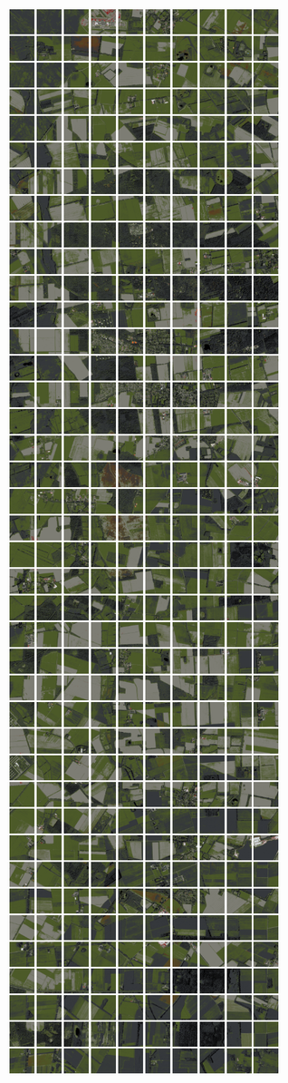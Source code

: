 <html>
<div>
<img src="https://github.com/HakkaTjakka/NL_TILE_MAP/blob/main/18/645/-1063/r.6450.-10630.png" height="44" width="44">
<img src="https://github.com/HakkaTjakka/NL_TILE_MAP/blob/main/18/645/-1063/r.6451.-10630.png" height="44" width="44">
<img src="https://github.com/HakkaTjakka/NL_TILE_MAP/blob/main/18/645/-1063/r.6452.-10630.png" height="44" width="44">
<img src="https://github.com/HakkaTjakka/NL_TILE_MAP/blob/main/18/645/-1063/r.6453.-10630.png" height="44" width="44">
<img src="https://github.com/HakkaTjakka/NL_TILE_MAP/blob/main/18/645/-1063/r.6454.-10630.png" height="44" width="44">
<img src="https://github.com/HakkaTjakka/NL_TILE_MAP/blob/main/18/645/-1063/r.6455.-10630.png" height="44" width="44">
<img src="https://github.com/HakkaTjakka/NL_TILE_MAP/blob/main/18/645/-1063/r.6456.-10630.png" height="44" width="44">
<img src="https://github.com/HakkaTjakka/NL_TILE_MAP/blob/main/18/645/-1063/r.6457.-10630.png" height="44" width="44">
<img src="https://github.com/HakkaTjakka/NL_TILE_MAP/blob/main/18/645/-1063/r.6458.-10630.png" height="44" width="44">
<img src="https://github.com/HakkaTjakka/NL_TILE_MAP/blob/main/18/645/-1063/r.6459.-10630.png" height="44" width="44">
<img src="https://github.com/HakkaTjakka/NL_TILE_MAP/blob/main/18/646/-1063/r.6460.-10630.png" height="44" width="44">
<img src="https://github.com/HakkaTjakka/NL_TILE_MAP/blob/main/18/646/-1063/r.6461.-10630.png" height="44" width="44">
<img src="https://github.com/HakkaTjakka/NL_TILE_MAP/blob/main/18/646/-1063/r.6462.-10630.png" height="44" width="44">
<img src="https://github.com/HakkaTjakka/NL_TILE_MAP/blob/main/18/646/-1063/r.6463.-10630.png" height="44" width="44">
<img src="https://github.com/HakkaTjakka/NL_TILE_MAP/blob/main/18/646/-1063/r.6464.-10630.png" height="44" width="44">
<img src="https://github.com/HakkaTjakka/NL_TILE_MAP/blob/main/18/646/-1063/r.6465.-10630.png" height="44" width="44">
<img src="https://github.com/HakkaTjakka/NL_TILE_MAP/blob/main/18/646/-1063/r.6466.-10630.png" height="44" width="44">
<img src="https://github.com/HakkaTjakka/NL_TILE_MAP/blob/main/18/646/-1063/r.6467.-10630.png" height="44" width="44">
<img src="https://github.com/HakkaTjakka/NL_TILE_MAP/blob/main/18/646/-1063/r.6468.-10630.png" height="44" width="44">
<img src="https://github.com/HakkaTjakka/NL_TILE_MAP/blob/main/18/646/-1063/r.6469.-10630.png" height="44" width="44">
<br>
<img src="https://github.com/HakkaTjakka/NL_TILE_MAP/blob/main/18/645/-1063/r.6450.-10629.png" height="44" width="44">
<img src="https://github.com/HakkaTjakka/NL_TILE_MAP/blob/main/18/645/-1063/r.6451.-10629.png" height="44" width="44">
<img src="https://github.com/HakkaTjakka/NL_TILE_MAP/blob/main/18/645/-1063/r.6452.-10629.png" height="44" width="44">
<img src="https://github.com/HakkaTjakka/NL_TILE_MAP/blob/main/18/645/-1063/r.6453.-10629.png" height="44" width="44">
<img src="https://github.com/HakkaTjakka/NL_TILE_MAP/blob/main/18/645/-1063/r.6454.-10629.png" height="44" width="44">
<img src="https://github.com/HakkaTjakka/NL_TILE_MAP/blob/main/18/645/-1063/r.6455.-10629.png" height="44" width="44">
<img src="https://github.com/HakkaTjakka/NL_TILE_MAP/blob/main/18/645/-1063/r.6456.-10629.png" height="44" width="44">
<img src="https://github.com/HakkaTjakka/NL_TILE_MAP/blob/main/18/645/-1063/r.6457.-10629.png" height="44" width="44">
<img src="https://github.com/HakkaTjakka/NL_TILE_MAP/blob/main/18/645/-1063/r.6458.-10629.png" height="44" width="44">
<img src="https://github.com/HakkaTjakka/NL_TILE_MAP/blob/main/18/645/-1063/r.6459.-10629.png" height="44" width="44">
<img src="https://github.com/HakkaTjakka/NL_TILE_MAP/blob/main/18/646/-1063/r.6460.-10629.png" height="44" width="44">
<img src="https://github.com/HakkaTjakka/NL_TILE_MAP/blob/main/18/646/-1063/r.6461.-10629.png" height="44" width="44">
<img src="https://github.com/HakkaTjakka/NL_TILE_MAP/blob/main/18/646/-1063/r.6462.-10629.png" height="44" width="44">
<img src="https://github.com/HakkaTjakka/NL_TILE_MAP/blob/main/18/646/-1063/r.6463.-10629.png" height="44" width="44">
<img src="https://github.com/HakkaTjakka/NL_TILE_MAP/blob/main/18/646/-1063/r.6464.-10629.png" height="44" width="44">
<img src="https://github.com/HakkaTjakka/NL_TILE_MAP/blob/main/18/646/-1063/r.6465.-10629.png" height="44" width="44">
<img src="https://github.com/HakkaTjakka/NL_TILE_MAP/blob/main/18/646/-1063/r.6466.-10629.png" height="44" width="44">
<img src="https://github.com/HakkaTjakka/NL_TILE_MAP/blob/main/18/646/-1063/r.6467.-10629.png" height="44" width="44">
<img src="https://github.com/HakkaTjakka/NL_TILE_MAP/blob/main/18/646/-1063/r.6468.-10629.png" height="44" width="44">
<img src="https://github.com/HakkaTjakka/NL_TILE_MAP/blob/main/18/646/-1063/r.6469.-10629.png" height="44" width="44">
<br>
<img src="https://github.com/HakkaTjakka/NL_TILE_MAP/blob/main/18/645/-1063/r.6450.-10628.png" height="44" width="44">
<img src="https://github.com/HakkaTjakka/NL_TILE_MAP/blob/main/18/645/-1063/r.6451.-10628.png" height="44" width="44">
<img src="https://github.com/HakkaTjakka/NL_TILE_MAP/blob/main/18/645/-1063/r.6452.-10628.png" height="44" width="44">
<img src="https://github.com/HakkaTjakka/NL_TILE_MAP/blob/main/18/645/-1063/r.6453.-10628.png" height="44" width="44">
<img src="https://github.com/HakkaTjakka/NL_TILE_MAP/blob/main/18/645/-1063/r.6454.-10628.png" height="44" width="44">
<img src="https://github.com/HakkaTjakka/NL_TILE_MAP/blob/main/18/645/-1063/r.6455.-10628.png" height="44" width="44">
<img src="https://github.com/HakkaTjakka/NL_TILE_MAP/blob/main/18/645/-1063/r.6456.-10628.png" height="44" width="44">
<img src="https://github.com/HakkaTjakka/NL_TILE_MAP/blob/main/18/645/-1063/r.6457.-10628.png" height="44" width="44">
<img src="https://github.com/HakkaTjakka/NL_TILE_MAP/blob/main/18/645/-1063/r.6458.-10628.png" height="44" width="44">
<img src="https://github.com/HakkaTjakka/NL_TILE_MAP/blob/main/18/645/-1063/r.6459.-10628.png" height="44" width="44">
<img src="https://github.com/HakkaTjakka/NL_TILE_MAP/blob/main/18/646/-1063/r.6460.-10628.png" height="44" width="44">
<img src="https://github.com/HakkaTjakka/NL_TILE_MAP/blob/main/18/646/-1063/r.6461.-10628.png" height="44" width="44">
<img src="https://github.com/HakkaTjakka/NL_TILE_MAP/blob/main/18/646/-1063/r.6462.-10628.png" height="44" width="44">
<img src="https://github.com/HakkaTjakka/NL_TILE_MAP/blob/main/18/646/-1063/r.6463.-10628.png" height="44" width="44">
<img src="https://github.com/HakkaTjakka/NL_TILE_MAP/blob/main/18/646/-1063/r.6464.-10628.png" height="44" width="44">
<img src="https://github.com/HakkaTjakka/NL_TILE_MAP/blob/main/18/646/-1063/r.6465.-10628.png" height="44" width="44">
<img src="https://github.com/HakkaTjakka/NL_TILE_MAP/blob/main/18/646/-1063/r.6466.-10628.png" height="44" width="44">
<img src="https://github.com/HakkaTjakka/NL_TILE_MAP/blob/main/18/646/-1063/r.6467.-10628.png" height="44" width="44">
<img src="https://github.com/HakkaTjakka/NL_TILE_MAP/blob/main/18/646/-1063/r.6468.-10628.png" height="44" width="44">
<img src="https://github.com/HakkaTjakka/NL_TILE_MAP/blob/main/18/646/-1063/r.6469.-10628.png" height="44" width="44">
<br>
<img src="https://github.com/HakkaTjakka/NL_TILE_MAP/blob/main/18/645/-1063/r.6450.-10627.png" height="44" width="44">
<img src="https://github.com/HakkaTjakka/NL_TILE_MAP/blob/main/18/645/-1063/r.6451.-10627.png" height="44" width="44">
<img src="https://github.com/HakkaTjakka/NL_TILE_MAP/blob/main/18/645/-1063/r.6452.-10627.png" height="44" width="44">
<img src="https://github.com/HakkaTjakka/NL_TILE_MAP/blob/main/18/645/-1063/r.6453.-10627.png" height="44" width="44">
<img src="https://github.com/HakkaTjakka/NL_TILE_MAP/blob/main/18/645/-1063/r.6454.-10627.png" height="44" width="44">
<img src="https://github.com/HakkaTjakka/NL_TILE_MAP/blob/main/18/645/-1063/r.6455.-10627.png" height="44" width="44">
<img src="https://github.com/HakkaTjakka/NL_TILE_MAP/blob/main/18/645/-1063/r.6456.-10627.png" height="44" width="44">
<img src="https://github.com/HakkaTjakka/NL_TILE_MAP/blob/main/18/645/-1063/r.6457.-10627.png" height="44" width="44">
<img src="https://github.com/HakkaTjakka/NL_TILE_MAP/blob/main/18/645/-1063/r.6458.-10627.png" height="44" width="44">
<img src="https://github.com/HakkaTjakka/NL_TILE_MAP/blob/main/18/645/-1063/r.6459.-10627.png" height="44" width="44">
<img src="https://github.com/HakkaTjakka/NL_TILE_MAP/blob/main/18/646/-1063/r.6460.-10627.png" height="44" width="44">
<img src="https://github.com/HakkaTjakka/NL_TILE_MAP/blob/main/18/646/-1063/r.6461.-10627.png" height="44" width="44">
<img src="https://github.com/HakkaTjakka/NL_TILE_MAP/blob/main/18/646/-1063/r.6462.-10627.png" height="44" width="44">
<img src="https://github.com/HakkaTjakka/NL_TILE_MAP/blob/main/18/646/-1063/r.6463.-10627.png" height="44" width="44">
<img src="https://github.com/HakkaTjakka/NL_TILE_MAP/blob/main/18/646/-1063/r.6464.-10627.png" height="44" width="44">
<img src="https://github.com/HakkaTjakka/NL_TILE_MAP/blob/main/18/646/-1063/r.6465.-10627.png" height="44" width="44">
<img src="https://github.com/HakkaTjakka/NL_TILE_MAP/blob/main/18/646/-1063/r.6466.-10627.png" height="44" width="44">
<img src="https://github.com/HakkaTjakka/NL_TILE_MAP/blob/main/18/646/-1063/r.6467.-10627.png" height="44" width="44">
<img src="https://github.com/HakkaTjakka/NL_TILE_MAP/blob/main/18/646/-1063/r.6468.-10627.png" height="44" width="44">
<img src="https://github.com/HakkaTjakka/NL_TILE_MAP/blob/main/18/646/-1063/r.6469.-10627.png" height="44" width="44">
<br>
<img src="https://github.com/HakkaTjakka/NL_TILE_MAP/blob/main/18/645/-1063/r.6450.-10626.png" height="44" width="44">
<img src="https://github.com/HakkaTjakka/NL_TILE_MAP/blob/main/18/645/-1063/r.6451.-10626.png" height="44" width="44">
<img src="https://github.com/HakkaTjakka/NL_TILE_MAP/blob/main/18/645/-1063/r.6452.-10626.png" height="44" width="44">
<img src="https://github.com/HakkaTjakka/NL_TILE_MAP/blob/main/18/645/-1063/r.6453.-10626.png" height="44" width="44">
<img src="https://github.com/HakkaTjakka/NL_TILE_MAP/blob/main/18/645/-1063/r.6454.-10626.png" height="44" width="44">
<img src="https://github.com/HakkaTjakka/NL_TILE_MAP/blob/main/18/645/-1063/r.6455.-10626.png" height="44" width="44">
<img src="https://github.com/HakkaTjakka/NL_TILE_MAP/blob/main/18/645/-1063/r.6456.-10626.png" height="44" width="44">
<img src="https://github.com/HakkaTjakka/NL_TILE_MAP/blob/main/18/645/-1063/r.6457.-10626.png" height="44" width="44">
<img src="https://github.com/HakkaTjakka/NL_TILE_MAP/blob/main/18/645/-1063/r.6458.-10626.png" height="44" width="44">
<img src="https://github.com/HakkaTjakka/NL_TILE_MAP/blob/main/18/645/-1063/r.6459.-10626.png" height="44" width="44">
<img src="https://github.com/HakkaTjakka/NL_TILE_MAP/blob/main/18/646/-1063/r.6460.-10626.png" height="44" width="44">
<img src="https://github.com/HakkaTjakka/NL_TILE_MAP/blob/main/18/646/-1063/r.6461.-10626.png" height="44" width="44">
<img src="https://github.com/HakkaTjakka/NL_TILE_MAP/blob/main/18/646/-1063/r.6462.-10626.png" height="44" width="44">
<img src="https://github.com/HakkaTjakka/NL_TILE_MAP/blob/main/18/646/-1063/r.6463.-10626.png" height="44" width="44">
<img src="https://github.com/HakkaTjakka/NL_TILE_MAP/blob/main/18/646/-1063/r.6464.-10626.png" height="44" width="44">
<img src="https://github.com/HakkaTjakka/NL_TILE_MAP/blob/main/18/646/-1063/r.6465.-10626.png" height="44" width="44">
<img src="https://github.com/HakkaTjakka/NL_TILE_MAP/blob/main/18/646/-1063/r.6466.-10626.png" height="44" width="44">
<img src="https://github.com/HakkaTjakka/NL_TILE_MAP/blob/main/18/646/-1063/r.6467.-10626.png" height="44" width="44">
<img src="https://github.com/HakkaTjakka/NL_TILE_MAP/blob/main/18/646/-1063/r.6468.-10626.png" height="44" width="44">
<img src="https://github.com/HakkaTjakka/NL_TILE_MAP/blob/main/18/646/-1063/r.6469.-10626.png" height="44" width="44">
<br>
<img src="https://github.com/HakkaTjakka/NL_TILE_MAP/blob/main/18/645/-1063/r.6450.-10625.png" height="44" width="44">
<img src="https://github.com/HakkaTjakka/NL_TILE_MAP/blob/main/18/645/-1063/r.6451.-10625.png" height="44" width="44">
<img src="https://github.com/HakkaTjakka/NL_TILE_MAP/blob/main/18/645/-1063/r.6452.-10625.png" height="44" width="44">
<img src="https://github.com/HakkaTjakka/NL_TILE_MAP/blob/main/18/645/-1063/r.6453.-10625.png" height="44" width="44">
<img src="https://github.com/HakkaTjakka/NL_TILE_MAP/blob/main/18/645/-1063/r.6454.-10625.png" height="44" width="44">
<img src="https://github.com/HakkaTjakka/NL_TILE_MAP/blob/main/18/645/-1063/r.6455.-10625.png" height="44" width="44">
<img src="https://github.com/HakkaTjakka/NL_TILE_MAP/blob/main/18/645/-1063/r.6456.-10625.png" height="44" width="44">
<img src="https://github.com/HakkaTjakka/NL_TILE_MAP/blob/main/18/645/-1063/r.6457.-10625.png" height="44" width="44">
<img src="https://github.com/HakkaTjakka/NL_TILE_MAP/blob/main/18/645/-1063/r.6458.-10625.png" height="44" width="44">
<img src="https://github.com/HakkaTjakka/NL_TILE_MAP/blob/main/18/645/-1063/r.6459.-10625.png" height="44" width="44">
<img src="https://github.com/HakkaTjakka/NL_TILE_MAP/blob/main/18/646/-1063/r.6460.-10625.png" height="44" width="44">
<img src="https://github.com/HakkaTjakka/NL_TILE_MAP/blob/main/18/646/-1063/r.6461.-10625.png" height="44" width="44">
<img src="https://github.com/HakkaTjakka/NL_TILE_MAP/blob/main/18/646/-1063/r.6462.-10625.png" height="44" width="44">
<img src="https://github.com/HakkaTjakka/NL_TILE_MAP/blob/main/18/646/-1063/r.6463.-10625.png" height="44" width="44">
<img src="https://github.com/HakkaTjakka/NL_TILE_MAP/blob/main/18/646/-1063/r.6464.-10625.png" height="44" width="44">
<img src="https://github.com/HakkaTjakka/NL_TILE_MAP/blob/main/18/646/-1063/r.6465.-10625.png" height="44" width="44">
<img src="https://github.com/HakkaTjakka/NL_TILE_MAP/blob/main/18/646/-1063/r.6466.-10625.png" height="44" width="44">
<img src="https://github.com/HakkaTjakka/NL_TILE_MAP/blob/main/18/646/-1063/r.6467.-10625.png" height="44" width="44">
<img src="https://github.com/HakkaTjakka/NL_TILE_MAP/blob/main/18/646/-1063/r.6468.-10625.png" height="44" width="44">
<img src="https://github.com/HakkaTjakka/NL_TILE_MAP/blob/main/18/646/-1063/r.6469.-10625.png" height="44" width="44">
<br>
<img src="https://github.com/HakkaTjakka/NL_TILE_MAP/blob/main/18/645/-1063/r.6450.-10624.png" height="44" width="44">
<img src="https://github.com/HakkaTjakka/NL_TILE_MAP/blob/main/18/645/-1063/r.6451.-10624.png" height="44" width="44">
<img src="https://github.com/HakkaTjakka/NL_TILE_MAP/blob/main/18/645/-1063/r.6452.-10624.png" height="44" width="44">
<img src="https://github.com/HakkaTjakka/NL_TILE_MAP/blob/main/18/645/-1063/r.6453.-10624.png" height="44" width="44">
<img src="https://github.com/HakkaTjakka/NL_TILE_MAP/blob/main/18/645/-1063/r.6454.-10624.png" height="44" width="44">
<img src="https://github.com/HakkaTjakka/NL_TILE_MAP/blob/main/18/645/-1063/r.6455.-10624.png" height="44" width="44">
<img src="https://github.com/HakkaTjakka/NL_TILE_MAP/blob/main/18/645/-1063/r.6456.-10624.png" height="44" width="44">
<img src="https://github.com/HakkaTjakka/NL_TILE_MAP/blob/main/18/645/-1063/r.6457.-10624.png" height="44" width="44">
<img src="https://github.com/HakkaTjakka/NL_TILE_MAP/blob/main/18/645/-1063/r.6458.-10624.png" height="44" width="44">
<img src="https://github.com/HakkaTjakka/NL_TILE_MAP/blob/main/18/645/-1063/r.6459.-10624.png" height="44" width="44">
<img src="https://github.com/HakkaTjakka/NL_TILE_MAP/blob/main/18/646/-1063/r.6460.-10624.png" height="44" width="44">
<img src="https://github.com/HakkaTjakka/NL_TILE_MAP/blob/main/18/646/-1063/r.6461.-10624.png" height="44" width="44">
<img src="https://github.com/HakkaTjakka/NL_TILE_MAP/blob/main/18/646/-1063/r.6462.-10624.png" height="44" width="44">
<img src="https://github.com/HakkaTjakka/NL_TILE_MAP/blob/main/18/646/-1063/r.6463.-10624.png" height="44" width="44">
<img src="https://github.com/HakkaTjakka/NL_TILE_MAP/blob/main/18/646/-1063/r.6464.-10624.png" height="44" width="44">
<img src="https://github.com/HakkaTjakka/NL_TILE_MAP/blob/main/18/646/-1063/r.6465.-10624.png" height="44" width="44">
<img src="https://github.com/HakkaTjakka/NL_TILE_MAP/blob/main/18/646/-1063/r.6466.-10624.png" height="44" width="44">
<img src="https://github.com/HakkaTjakka/NL_TILE_MAP/blob/main/18/646/-1063/r.6467.-10624.png" height="44" width="44">
<img src="https://github.com/HakkaTjakka/NL_TILE_MAP/blob/main/18/646/-1063/r.6468.-10624.png" height="44" width="44">
<img src="https://github.com/HakkaTjakka/NL_TILE_MAP/blob/main/18/646/-1063/r.6469.-10624.png" height="44" width="44">
<br>
<img src="https://github.com/HakkaTjakka/NL_TILE_MAP/blob/main/18/645/-1063/r.6450.-10623.png" height="44" width="44">
<img src="https://github.com/HakkaTjakka/NL_TILE_MAP/blob/main/18/645/-1063/r.6451.-10623.png" height="44" width="44">
<img src="https://github.com/HakkaTjakka/NL_TILE_MAP/blob/main/18/645/-1063/r.6452.-10623.png" height="44" width="44">
<img src="https://github.com/HakkaTjakka/NL_TILE_MAP/blob/main/18/645/-1063/r.6453.-10623.png" height="44" width="44">
<img src="https://github.com/HakkaTjakka/NL_TILE_MAP/blob/main/18/645/-1063/r.6454.-10623.png" height="44" width="44">
<img src="https://github.com/HakkaTjakka/NL_TILE_MAP/blob/main/18/645/-1063/r.6455.-10623.png" height="44" width="44">
<img src="https://github.com/HakkaTjakka/NL_TILE_MAP/blob/main/18/645/-1063/r.6456.-10623.png" height="44" width="44">
<img src="https://github.com/HakkaTjakka/NL_TILE_MAP/blob/main/18/645/-1063/r.6457.-10623.png" height="44" width="44">
<img src="https://github.com/HakkaTjakka/NL_TILE_MAP/blob/main/18/645/-1063/r.6458.-10623.png" height="44" width="44">
<img src="https://github.com/HakkaTjakka/NL_TILE_MAP/blob/main/18/645/-1063/r.6459.-10623.png" height="44" width="44">
<img src="https://github.com/HakkaTjakka/NL_TILE_MAP/blob/main/18/646/-1063/r.6460.-10623.png" height="44" width="44">
<img src="https://github.com/HakkaTjakka/NL_TILE_MAP/blob/main/18/646/-1063/r.6461.-10623.png" height="44" width="44">
<img src="https://github.com/HakkaTjakka/NL_TILE_MAP/blob/main/18/646/-1063/r.6462.-10623.png" height="44" width="44">
<img src="https://github.com/HakkaTjakka/NL_TILE_MAP/blob/main/18/646/-1063/r.6463.-10623.png" height="44" width="44">
<img src="https://github.com/HakkaTjakka/NL_TILE_MAP/blob/main/18/646/-1063/r.6464.-10623.png" height="44" width="44">
<img src="https://github.com/HakkaTjakka/NL_TILE_MAP/blob/main/18/646/-1063/r.6465.-10623.png" height="44" width="44">
<img src="https://github.com/HakkaTjakka/NL_TILE_MAP/blob/main/18/646/-1063/r.6466.-10623.png" height="44" width="44">
<img src="https://github.com/HakkaTjakka/NL_TILE_MAP/blob/main/18/646/-1063/r.6467.-10623.png" height="44" width="44">
<img src="https://github.com/HakkaTjakka/NL_TILE_MAP/blob/main/18/646/-1063/r.6468.-10623.png" height="44" width="44">
<img src="https://github.com/HakkaTjakka/NL_TILE_MAP/blob/main/18/646/-1063/r.6469.-10623.png" height="44" width="44">
<br>
<img src="https://github.com/HakkaTjakka/NL_TILE_MAP/blob/main/18/645/-1063/r.6450.-10622.png" height="44" width="44">
<img src="https://github.com/HakkaTjakka/NL_TILE_MAP/blob/main/18/645/-1063/r.6451.-10622.png" height="44" width="44">
<img src="https://github.com/HakkaTjakka/NL_TILE_MAP/blob/main/18/645/-1063/r.6452.-10622.png" height="44" width="44">
<img src="https://github.com/HakkaTjakka/NL_TILE_MAP/blob/main/18/645/-1063/r.6453.-10622.png" height="44" width="44">
<img src="https://github.com/HakkaTjakka/NL_TILE_MAP/blob/main/18/645/-1063/r.6454.-10622.png" height="44" width="44">
<img src="https://github.com/HakkaTjakka/NL_TILE_MAP/blob/main/18/645/-1063/r.6455.-10622.png" height="44" width="44">
<img src="https://github.com/HakkaTjakka/NL_TILE_MAP/blob/main/18/645/-1063/r.6456.-10622.png" height="44" width="44">
<img src="https://github.com/HakkaTjakka/NL_TILE_MAP/blob/main/18/645/-1063/r.6457.-10622.png" height="44" width="44">
<img src="https://github.com/HakkaTjakka/NL_TILE_MAP/blob/main/18/645/-1063/r.6458.-10622.png" height="44" width="44">
<img src="https://github.com/HakkaTjakka/NL_TILE_MAP/blob/main/18/645/-1063/r.6459.-10622.png" height="44" width="44">
<img src="https://github.com/HakkaTjakka/NL_TILE_MAP/blob/main/18/646/-1063/r.6460.-10622.png" height="44" width="44">
<img src="https://github.com/HakkaTjakka/NL_TILE_MAP/blob/main/18/646/-1063/r.6461.-10622.png" height="44" width="44">
<img src="https://github.com/HakkaTjakka/NL_TILE_MAP/blob/main/18/646/-1063/r.6462.-10622.png" height="44" width="44">
<img src="https://github.com/HakkaTjakka/NL_TILE_MAP/blob/main/18/646/-1063/r.6463.-10622.png" height="44" width="44">
<img src="https://github.com/HakkaTjakka/NL_TILE_MAP/blob/main/18/646/-1063/r.6464.-10622.png" height="44" width="44">
<img src="https://github.com/HakkaTjakka/NL_TILE_MAP/blob/main/18/646/-1063/r.6465.-10622.png" height="44" width="44">
<img src="https://github.com/HakkaTjakka/NL_TILE_MAP/blob/main/18/646/-1063/r.6466.-10622.png" height="44" width="44">
<img src="https://github.com/HakkaTjakka/NL_TILE_MAP/blob/main/18/646/-1063/r.6467.-10622.png" height="44" width="44">
<img src="https://github.com/HakkaTjakka/NL_TILE_MAP/blob/main/18/646/-1063/r.6468.-10622.png" height="44" width="44">
<img src="https://github.com/HakkaTjakka/NL_TILE_MAP/blob/main/18/646/-1063/r.6469.-10622.png" height="44" width="44">
<br>
<img src="https://github.com/HakkaTjakka/NL_TILE_MAP/blob/main/18/645/-1063/r.6450.-10621.png" height="44" width="44">
<img src="https://github.com/HakkaTjakka/NL_TILE_MAP/blob/main/18/645/-1063/r.6451.-10621.png" height="44" width="44">
<img src="https://github.com/HakkaTjakka/NL_TILE_MAP/blob/main/18/645/-1063/r.6452.-10621.png" height="44" width="44">
<img src="https://github.com/HakkaTjakka/NL_TILE_MAP/blob/main/18/645/-1063/r.6453.-10621.png" height="44" width="44">
<img src="https://github.com/HakkaTjakka/NL_TILE_MAP/blob/main/18/645/-1063/r.6454.-10621.png" height="44" width="44">
<img src="https://github.com/HakkaTjakka/NL_TILE_MAP/blob/main/18/645/-1063/r.6455.-10621.png" height="44" width="44">
<img src="https://github.com/HakkaTjakka/NL_TILE_MAP/blob/main/18/645/-1063/r.6456.-10621.png" height="44" width="44">
<img src="https://github.com/HakkaTjakka/NL_TILE_MAP/blob/main/18/645/-1063/r.6457.-10621.png" height="44" width="44">
<img src="https://github.com/HakkaTjakka/NL_TILE_MAP/blob/main/18/645/-1063/r.6458.-10621.png" height="44" width="44">
<img src="https://github.com/HakkaTjakka/NL_TILE_MAP/blob/main/18/645/-1063/r.6459.-10621.png" height="44" width="44">
<img src="https://github.com/HakkaTjakka/NL_TILE_MAP/blob/main/18/646/-1063/r.6460.-10621.png" height="44" width="44">
<img src="https://github.com/HakkaTjakka/NL_TILE_MAP/blob/main/18/646/-1063/r.6461.-10621.png" height="44" width="44">
<img src="https://github.com/HakkaTjakka/NL_TILE_MAP/blob/main/18/646/-1063/r.6462.-10621.png" height="44" width="44">
<img src="https://github.com/HakkaTjakka/NL_TILE_MAP/blob/main/18/646/-1063/r.6463.-10621.png" height="44" width="44">
<img src="https://github.com/HakkaTjakka/NL_TILE_MAP/blob/main/18/646/-1063/r.6464.-10621.png" height="44" width="44">
<img src="https://github.com/HakkaTjakka/NL_TILE_MAP/blob/main/18/646/-1063/r.6465.-10621.png" height="44" width="44">
<img src="https://github.com/HakkaTjakka/NL_TILE_MAP/blob/main/18/646/-1063/r.6466.-10621.png" height="44" width="44">
<img src="https://github.com/HakkaTjakka/NL_TILE_MAP/blob/main/18/646/-1063/r.6467.-10621.png" height="44" width="44">
<img src="https://github.com/HakkaTjakka/NL_TILE_MAP/blob/main/18/646/-1063/r.6468.-10621.png" height="44" width="44">
<img src="https://github.com/HakkaTjakka/NL_TILE_MAP/blob/main/18/646/-1063/r.6469.-10621.png" height="44" width="44">
<br>
<img src="https://github.com/HakkaTjakka/NL_TILE_MAP/blob/main/18/645/-1062/r.6450.-10620.png" height="44" width="44">
<img src="https://github.com/HakkaTjakka/NL_TILE_MAP/blob/main/18/645/-1062/r.6451.-10620.png" height="44" width="44">
<img src="https://github.com/HakkaTjakka/NL_TILE_MAP/blob/main/18/645/-1062/r.6452.-10620.png" height="44" width="44">
<img src="https://github.com/HakkaTjakka/NL_TILE_MAP/blob/main/18/645/-1062/r.6453.-10620.png" height="44" width="44">
<img src="https://github.com/HakkaTjakka/NL_TILE_MAP/blob/main/18/645/-1062/r.6454.-10620.png" height="44" width="44">
<img src="https://github.com/HakkaTjakka/NL_TILE_MAP/blob/main/18/645/-1062/r.6455.-10620.png" height="44" width="44">
<img src="https://github.com/HakkaTjakka/NL_TILE_MAP/blob/main/18/645/-1062/r.6456.-10620.png" height="44" width="44">
<img src="https://github.com/HakkaTjakka/NL_TILE_MAP/blob/main/18/645/-1062/r.6457.-10620.png" height="44" width="44">
<img src="https://github.com/HakkaTjakka/NL_TILE_MAP/blob/main/18/645/-1062/r.6458.-10620.png" height="44" width="44">
<img src="https://github.com/HakkaTjakka/NL_TILE_MAP/blob/main/18/645/-1062/r.6459.-10620.png" height="44" width="44">
<img src="https://github.com/HakkaTjakka/NL_TILE_MAP/blob/main/18/646/-1062/r.6460.-10620.png" height="44" width="44">
<img src="https://github.com/HakkaTjakka/NL_TILE_MAP/blob/main/18/646/-1062/r.6461.-10620.png" height="44" width="44">
<img src="https://github.com/HakkaTjakka/NL_TILE_MAP/blob/main/18/646/-1062/r.6462.-10620.png" height="44" width="44">
<img src="https://github.com/HakkaTjakka/NL_TILE_MAP/blob/main/18/646/-1062/r.6463.-10620.png" height="44" width="44">
<img src="https://github.com/HakkaTjakka/NL_TILE_MAP/blob/main/18/646/-1062/r.6464.-10620.png" height="44" width="44">
<img src="https://github.com/HakkaTjakka/NL_TILE_MAP/blob/main/18/646/-1062/r.6465.-10620.png" height="44" width="44">
<img src="https://github.com/HakkaTjakka/NL_TILE_MAP/blob/main/18/646/-1062/r.6466.-10620.png" height="44" width="44">
<img src="https://github.com/HakkaTjakka/NL_TILE_MAP/blob/main/18/646/-1062/r.6467.-10620.png" height="44" width="44">
<img src="https://github.com/HakkaTjakka/NL_TILE_MAP/blob/main/18/646/-1062/r.6468.-10620.png" height="44" width="44">
<img src="https://github.com/HakkaTjakka/NL_TILE_MAP/blob/main/18/646/-1062/r.6469.-10620.png" height="44" width="44">
<br>
<img src="https://github.com/HakkaTjakka/NL_TILE_MAP/blob/main/18/645/-1062/r.6450.-10619.png" height="44" width="44">
<img src="https://github.com/HakkaTjakka/NL_TILE_MAP/blob/main/18/645/-1062/r.6451.-10619.png" height="44" width="44">
<img src="https://github.com/HakkaTjakka/NL_TILE_MAP/blob/main/18/645/-1062/r.6452.-10619.png" height="44" width="44">
<img src="https://github.com/HakkaTjakka/NL_TILE_MAP/blob/main/18/645/-1062/r.6453.-10619.png" height="44" width="44">
<img src="https://github.com/HakkaTjakka/NL_TILE_MAP/blob/main/18/645/-1062/r.6454.-10619.png" height="44" width="44">
<img src="https://github.com/HakkaTjakka/NL_TILE_MAP/blob/main/18/645/-1062/r.6455.-10619.png" height="44" width="44">
<img src="https://github.com/HakkaTjakka/NL_TILE_MAP/blob/main/18/645/-1062/r.6456.-10619.png" height="44" width="44">
<img src="https://github.com/HakkaTjakka/NL_TILE_MAP/blob/main/18/645/-1062/r.6457.-10619.png" height="44" width="44">
<img src="https://github.com/HakkaTjakka/NL_TILE_MAP/blob/main/18/645/-1062/r.6458.-10619.png" height="44" width="44">
<img src="https://github.com/HakkaTjakka/NL_TILE_MAP/blob/main/18/645/-1062/r.6459.-10619.png" height="44" width="44">
<img src="https://github.com/HakkaTjakka/NL_TILE_MAP/blob/main/18/646/-1062/r.6460.-10619.png" height="44" width="44">
<img src="https://github.com/HakkaTjakka/NL_TILE_MAP/blob/main/18/646/-1062/r.6461.-10619.png" height="44" width="44">
<img src="https://github.com/HakkaTjakka/NL_TILE_MAP/blob/main/18/646/-1062/r.6462.-10619.png" height="44" width="44">
<img src="https://github.com/HakkaTjakka/NL_TILE_MAP/blob/main/18/646/-1062/r.6463.-10619.png" height="44" width="44">
<img src="https://github.com/HakkaTjakka/NL_TILE_MAP/blob/main/18/646/-1062/r.6464.-10619.png" height="44" width="44">
<img src="https://github.com/HakkaTjakka/NL_TILE_MAP/blob/main/18/646/-1062/r.6465.-10619.png" height="44" width="44">
<img src="https://github.com/HakkaTjakka/NL_TILE_MAP/blob/main/18/646/-1062/r.6466.-10619.png" height="44" width="44">
<img src="https://github.com/HakkaTjakka/NL_TILE_MAP/blob/main/18/646/-1062/r.6467.-10619.png" height="44" width="44">
<img src="https://github.com/HakkaTjakka/NL_TILE_MAP/blob/main/18/646/-1062/r.6468.-10619.png" height="44" width="44">
<img src="https://github.com/HakkaTjakka/NL_TILE_MAP/blob/main/18/646/-1062/r.6469.-10619.png" height="44" width="44">
<br>
<img src="https://github.com/HakkaTjakka/NL_TILE_MAP/blob/main/18/645/-1062/r.6450.-10618.png" height="44" width="44">
<img src="https://github.com/HakkaTjakka/NL_TILE_MAP/blob/main/18/645/-1062/r.6451.-10618.png" height="44" width="44">
<img src="https://github.com/HakkaTjakka/NL_TILE_MAP/blob/main/18/645/-1062/r.6452.-10618.png" height="44" width="44">
<img src="https://github.com/HakkaTjakka/NL_TILE_MAP/blob/main/18/645/-1062/r.6453.-10618.png" height="44" width="44">
<img src="https://github.com/HakkaTjakka/NL_TILE_MAP/blob/main/18/645/-1062/r.6454.-10618.png" height="44" width="44">
<img src="https://github.com/HakkaTjakka/NL_TILE_MAP/blob/main/18/645/-1062/r.6455.-10618.png" height="44" width="44">
<img src="https://github.com/HakkaTjakka/NL_TILE_MAP/blob/main/18/645/-1062/r.6456.-10618.png" height="44" width="44">
<img src="https://github.com/HakkaTjakka/NL_TILE_MAP/blob/main/18/645/-1062/r.6457.-10618.png" height="44" width="44">
<img src="https://github.com/HakkaTjakka/NL_TILE_MAP/blob/main/18/645/-1062/r.6458.-10618.png" height="44" width="44">
<img src="https://github.com/HakkaTjakka/NL_TILE_MAP/blob/main/18/645/-1062/r.6459.-10618.png" height="44" width="44">
<img src="https://github.com/HakkaTjakka/NL_TILE_MAP/blob/main/18/646/-1062/r.6460.-10618.png" height="44" width="44">
<img src="https://github.com/HakkaTjakka/NL_TILE_MAP/blob/main/18/646/-1062/r.6461.-10618.png" height="44" width="44">
<img src="https://github.com/HakkaTjakka/NL_TILE_MAP/blob/main/18/646/-1062/r.6462.-10618.png" height="44" width="44">
<img src="https://github.com/HakkaTjakka/NL_TILE_MAP/blob/main/18/646/-1062/r.6463.-10618.png" height="44" width="44">
<img src="https://github.com/HakkaTjakka/NL_TILE_MAP/blob/main/18/646/-1062/r.6464.-10618.png" height="44" width="44">
<img src="https://github.com/HakkaTjakka/NL_TILE_MAP/blob/main/18/646/-1062/r.6465.-10618.png" height="44" width="44">
<img src="https://github.com/HakkaTjakka/NL_TILE_MAP/blob/main/18/646/-1062/r.6466.-10618.png" height="44" width="44">
<img src="https://github.com/HakkaTjakka/NL_TILE_MAP/blob/main/18/646/-1062/r.6467.-10618.png" height="44" width="44">
<img src="https://github.com/HakkaTjakka/NL_TILE_MAP/blob/main/18/646/-1062/r.6468.-10618.png" height="44" width="44">
<img src="https://github.com/HakkaTjakka/NL_TILE_MAP/blob/main/18/646/-1062/r.6469.-10618.png" height="44" width="44">
<br>
<img src="https://github.com/HakkaTjakka/NL_TILE_MAP/blob/main/18/645/-1062/r.6450.-10617.png" height="44" width="44">
<img src="https://github.com/HakkaTjakka/NL_TILE_MAP/blob/main/18/645/-1062/r.6451.-10617.png" height="44" width="44">
<img src="https://github.com/HakkaTjakka/NL_TILE_MAP/blob/main/18/645/-1062/r.6452.-10617.png" height="44" width="44">
<img src="https://github.com/HakkaTjakka/NL_TILE_MAP/blob/main/18/645/-1062/r.6453.-10617.png" height="44" width="44">
<img src="https://github.com/HakkaTjakka/NL_TILE_MAP/blob/main/18/645/-1062/r.6454.-10617.png" height="44" width="44">
<img src="https://github.com/HakkaTjakka/NL_TILE_MAP/blob/main/18/645/-1062/r.6455.-10617.png" height="44" width="44">
<img src="https://github.com/HakkaTjakka/NL_TILE_MAP/blob/main/18/645/-1062/r.6456.-10617.png" height="44" width="44">
<img src="https://github.com/HakkaTjakka/NL_TILE_MAP/blob/main/18/645/-1062/r.6457.-10617.png" height="44" width="44">
<img src="https://github.com/HakkaTjakka/NL_TILE_MAP/blob/main/18/645/-1062/r.6458.-10617.png" height="44" width="44">
<img src="https://github.com/HakkaTjakka/NL_TILE_MAP/blob/main/18/645/-1062/r.6459.-10617.png" height="44" width="44">
<img src="https://github.com/HakkaTjakka/NL_TILE_MAP/blob/main/18/646/-1062/r.6460.-10617.png" height="44" width="44">
<img src="https://github.com/HakkaTjakka/NL_TILE_MAP/blob/main/18/646/-1062/r.6461.-10617.png" height="44" width="44">
<img src="https://github.com/HakkaTjakka/NL_TILE_MAP/blob/main/18/646/-1062/r.6462.-10617.png" height="44" width="44">
<img src="https://github.com/HakkaTjakka/NL_TILE_MAP/blob/main/18/646/-1062/r.6463.-10617.png" height="44" width="44">
<img src="https://github.com/HakkaTjakka/NL_TILE_MAP/blob/main/18/646/-1062/r.6464.-10617.png" height="44" width="44">
<img src="https://github.com/HakkaTjakka/NL_TILE_MAP/blob/main/18/646/-1062/r.6465.-10617.png" height="44" width="44">
<img src="https://github.com/HakkaTjakka/NL_TILE_MAP/blob/main/18/646/-1062/r.6466.-10617.png" height="44" width="44">
<img src="https://github.com/HakkaTjakka/NL_TILE_MAP/blob/main/18/646/-1062/r.6467.-10617.png" height="44" width="44">
<img src="https://github.com/HakkaTjakka/NL_TILE_MAP/blob/main/18/646/-1062/r.6468.-10617.png" height="44" width="44">
<img src="https://github.com/HakkaTjakka/NL_TILE_MAP/blob/main/18/646/-1062/r.6469.-10617.png" height="44" width="44">
<br>
<img src="https://github.com/HakkaTjakka/NL_TILE_MAP/blob/main/18/645/-1062/r.6450.-10616.png" height="44" width="44">
<img src="https://github.com/HakkaTjakka/NL_TILE_MAP/blob/main/18/645/-1062/r.6451.-10616.png" height="44" width="44">
<img src="https://github.com/HakkaTjakka/NL_TILE_MAP/blob/main/18/645/-1062/r.6452.-10616.png" height="44" width="44">
<img src="https://github.com/HakkaTjakka/NL_TILE_MAP/blob/main/18/645/-1062/r.6453.-10616.png" height="44" width="44">
<img src="https://github.com/HakkaTjakka/NL_TILE_MAP/blob/main/18/645/-1062/r.6454.-10616.png" height="44" width="44">
<img src="https://github.com/HakkaTjakka/NL_TILE_MAP/blob/main/18/645/-1062/r.6455.-10616.png" height="44" width="44">
<img src="https://github.com/HakkaTjakka/NL_TILE_MAP/blob/main/18/645/-1062/r.6456.-10616.png" height="44" width="44">
<img src="https://github.com/HakkaTjakka/NL_TILE_MAP/blob/main/18/645/-1062/r.6457.-10616.png" height="44" width="44">
<img src="https://github.com/HakkaTjakka/NL_TILE_MAP/blob/main/18/645/-1062/r.6458.-10616.png" height="44" width="44">
<img src="https://github.com/HakkaTjakka/NL_TILE_MAP/blob/main/18/645/-1062/r.6459.-10616.png" height="44" width="44">
<img src="https://github.com/HakkaTjakka/NL_TILE_MAP/blob/main/18/646/-1062/r.6460.-10616.png" height="44" width="44">
<img src="https://github.com/HakkaTjakka/NL_TILE_MAP/blob/main/18/646/-1062/r.6461.-10616.png" height="44" width="44">
<img src="https://github.com/HakkaTjakka/NL_TILE_MAP/blob/main/18/646/-1062/r.6462.-10616.png" height="44" width="44">
<img src="https://github.com/HakkaTjakka/NL_TILE_MAP/blob/main/18/646/-1062/r.6463.-10616.png" height="44" width="44">
<img src="https://github.com/HakkaTjakka/NL_TILE_MAP/blob/main/18/646/-1062/r.6464.-10616.png" height="44" width="44">
<img src="https://github.com/HakkaTjakka/NL_TILE_MAP/blob/main/18/646/-1062/r.6465.-10616.png" height="44" width="44">
<img src="https://github.com/HakkaTjakka/NL_TILE_MAP/blob/main/18/646/-1062/r.6466.-10616.png" height="44" width="44">
<img src="https://github.com/HakkaTjakka/NL_TILE_MAP/blob/main/18/646/-1062/r.6467.-10616.png" height="44" width="44">
<img src="https://github.com/HakkaTjakka/NL_TILE_MAP/blob/main/18/646/-1062/r.6468.-10616.png" height="44" width="44">
<img src="https://github.com/HakkaTjakka/NL_TILE_MAP/blob/main/18/646/-1062/r.6469.-10616.png" height="44" width="44">
<br>
<img src="https://github.com/HakkaTjakka/NL_TILE_MAP/blob/main/18/645/-1062/r.6450.-10615.png" height="44" width="44">
<img src="https://github.com/HakkaTjakka/NL_TILE_MAP/blob/main/18/645/-1062/r.6451.-10615.png" height="44" width="44">
<img src="https://github.com/HakkaTjakka/NL_TILE_MAP/blob/main/18/645/-1062/r.6452.-10615.png" height="44" width="44">
<img src="https://github.com/HakkaTjakka/NL_TILE_MAP/blob/main/18/645/-1062/r.6453.-10615.png" height="44" width="44">
<img src="https://github.com/HakkaTjakka/NL_TILE_MAP/blob/main/18/645/-1062/r.6454.-10615.png" height="44" width="44">
<img src="https://github.com/HakkaTjakka/NL_TILE_MAP/blob/main/18/645/-1062/r.6455.-10615.png" height="44" width="44">
<img src="https://github.com/HakkaTjakka/NL_TILE_MAP/blob/main/18/645/-1062/r.6456.-10615.png" height="44" width="44">
<img src="https://github.com/HakkaTjakka/NL_TILE_MAP/blob/main/18/645/-1062/r.6457.-10615.png" height="44" width="44">
<img src="https://github.com/HakkaTjakka/NL_TILE_MAP/blob/main/18/645/-1062/r.6458.-10615.png" height="44" width="44">
<img src="https://github.com/HakkaTjakka/NL_TILE_MAP/blob/main/18/645/-1062/r.6459.-10615.png" height="44" width="44">
<img src="https://github.com/HakkaTjakka/NL_TILE_MAP/blob/main/18/646/-1062/r.6460.-10615.png" height="44" width="44">
<img src="https://github.com/HakkaTjakka/NL_TILE_MAP/blob/main/18/646/-1062/r.6461.-10615.png" height="44" width="44">
<img src="https://github.com/HakkaTjakka/NL_TILE_MAP/blob/main/18/646/-1062/r.6462.-10615.png" height="44" width="44">
<img src="https://github.com/HakkaTjakka/NL_TILE_MAP/blob/main/18/646/-1062/r.6463.-10615.png" height="44" width="44">
<img src="https://github.com/HakkaTjakka/NL_TILE_MAP/blob/main/18/646/-1062/r.6464.-10615.png" height="44" width="44">
<img src="https://github.com/HakkaTjakka/NL_TILE_MAP/blob/main/18/646/-1062/r.6465.-10615.png" height="44" width="44">
<img src="https://github.com/HakkaTjakka/NL_TILE_MAP/blob/main/18/646/-1062/r.6466.-10615.png" height="44" width="44">
<img src="https://github.com/HakkaTjakka/NL_TILE_MAP/blob/main/18/646/-1062/r.6467.-10615.png" height="44" width="44">
<img src="https://github.com/HakkaTjakka/NL_TILE_MAP/blob/main/18/646/-1062/r.6468.-10615.png" height="44" width="44">
<img src="https://github.com/HakkaTjakka/NL_TILE_MAP/blob/main/18/646/-1062/r.6469.-10615.png" height="44" width="44">
<br>
<img src="https://github.com/HakkaTjakka/NL_TILE_MAP/blob/main/18/645/-1062/r.6450.-10614.png" height="44" width="44">
<img src="https://github.com/HakkaTjakka/NL_TILE_MAP/blob/main/18/645/-1062/r.6451.-10614.png" height="44" width="44">
<img src="https://github.com/HakkaTjakka/NL_TILE_MAP/blob/main/18/645/-1062/r.6452.-10614.png" height="44" width="44">
<img src="https://github.com/HakkaTjakka/NL_TILE_MAP/blob/main/18/645/-1062/r.6453.-10614.png" height="44" width="44">
<img src="https://github.com/HakkaTjakka/NL_TILE_MAP/blob/main/18/645/-1062/r.6454.-10614.png" height="44" width="44">
<img src="https://github.com/HakkaTjakka/NL_TILE_MAP/blob/main/18/645/-1062/r.6455.-10614.png" height="44" width="44">
<img src="https://github.com/HakkaTjakka/NL_TILE_MAP/blob/main/18/645/-1062/r.6456.-10614.png" height="44" width="44">
<img src="https://github.com/HakkaTjakka/NL_TILE_MAP/blob/main/18/645/-1062/r.6457.-10614.png" height="44" width="44">
<img src="https://github.com/HakkaTjakka/NL_TILE_MAP/blob/main/18/645/-1062/r.6458.-10614.png" height="44" width="44">
<img src="https://github.com/HakkaTjakka/NL_TILE_MAP/blob/main/18/645/-1062/r.6459.-10614.png" height="44" width="44">
<img src="https://github.com/HakkaTjakka/NL_TILE_MAP/blob/main/18/646/-1062/r.6460.-10614.png" height="44" width="44">
<img src="https://github.com/HakkaTjakka/NL_TILE_MAP/blob/main/18/646/-1062/r.6461.-10614.png" height="44" width="44">
<img src="https://github.com/HakkaTjakka/NL_TILE_MAP/blob/main/18/646/-1062/r.6462.-10614.png" height="44" width="44">
<img src="https://github.com/HakkaTjakka/NL_TILE_MAP/blob/main/18/646/-1062/r.6463.-10614.png" height="44" width="44">
<img src="https://github.com/HakkaTjakka/NL_TILE_MAP/blob/main/18/646/-1062/r.6464.-10614.png" height="44" width="44">
<img src="https://github.com/HakkaTjakka/NL_TILE_MAP/blob/main/18/646/-1062/r.6465.-10614.png" height="44" width="44">
<img src="https://github.com/HakkaTjakka/NL_TILE_MAP/blob/main/18/646/-1062/r.6466.-10614.png" height="44" width="44">
<img src="https://github.com/HakkaTjakka/NL_TILE_MAP/blob/main/18/646/-1062/r.6467.-10614.png" height="44" width="44">
<img src="https://github.com/HakkaTjakka/NL_TILE_MAP/blob/main/18/646/-1062/r.6468.-10614.png" height="44" width="44">
<img src="https://github.com/HakkaTjakka/NL_TILE_MAP/blob/main/18/646/-1062/r.6469.-10614.png" height="44" width="44">
<br>
<img src="https://github.com/HakkaTjakka/NL_TILE_MAP/blob/main/18/645/-1062/r.6450.-10613.png" height="44" width="44">
<img src="https://github.com/HakkaTjakka/NL_TILE_MAP/blob/main/18/645/-1062/r.6451.-10613.png" height="44" width="44">
<img src="https://github.com/HakkaTjakka/NL_TILE_MAP/blob/main/18/645/-1062/r.6452.-10613.png" height="44" width="44">
<img src="https://github.com/HakkaTjakka/NL_TILE_MAP/blob/main/18/645/-1062/r.6453.-10613.png" height="44" width="44">
<img src="https://github.com/HakkaTjakka/NL_TILE_MAP/blob/main/18/645/-1062/r.6454.-10613.png" height="44" width="44">
<img src="https://github.com/HakkaTjakka/NL_TILE_MAP/blob/main/18/645/-1062/r.6455.-10613.png" height="44" width="44">
<img src="https://github.com/HakkaTjakka/NL_TILE_MAP/blob/main/18/645/-1062/r.6456.-10613.png" height="44" width="44">
<img src="https://github.com/HakkaTjakka/NL_TILE_MAP/blob/main/18/645/-1062/r.6457.-10613.png" height="44" width="44">
<img src="https://github.com/HakkaTjakka/NL_TILE_MAP/blob/main/18/645/-1062/r.6458.-10613.png" height="44" width="44">
<img src="https://github.com/HakkaTjakka/NL_TILE_MAP/blob/main/18/645/-1062/r.6459.-10613.png" height="44" width="44">
<img src="https://github.com/HakkaTjakka/NL_TILE_MAP/blob/main/18/646/-1062/r.6460.-10613.png" height="44" width="44">
<img src="https://github.com/HakkaTjakka/NL_TILE_MAP/blob/main/18/646/-1062/r.6461.-10613.png" height="44" width="44">
<img src="https://github.com/HakkaTjakka/NL_TILE_MAP/blob/main/18/646/-1062/r.6462.-10613.png" height="44" width="44">
<img src="https://github.com/HakkaTjakka/NL_TILE_MAP/blob/main/18/646/-1062/r.6463.-10613.png" height="44" width="44">
<img src="https://github.com/HakkaTjakka/NL_TILE_MAP/blob/main/18/646/-1062/r.6464.-10613.png" height="44" width="44">
<img src="https://github.com/HakkaTjakka/NL_TILE_MAP/blob/main/18/646/-1062/r.6465.-10613.png" height="44" width="44">
<img src="https://github.com/HakkaTjakka/NL_TILE_MAP/blob/main/18/646/-1062/r.6466.-10613.png" height="44" width="44">
<img src="https://github.com/HakkaTjakka/NL_TILE_MAP/blob/main/18/646/-1062/r.6467.-10613.png" height="44" width="44">
<img src="https://github.com/HakkaTjakka/NL_TILE_MAP/blob/main/18/646/-1062/r.6468.-10613.png" height="44" width="44">
<img src="https://github.com/HakkaTjakka/NL_TILE_MAP/blob/main/18/646/-1062/r.6469.-10613.png" height="44" width="44">
<br>
<img src="https://github.com/HakkaTjakka/NL_TILE_MAP/blob/main/18/645/-1062/r.6450.-10612.png" height="44" width="44">
<img src="https://github.com/HakkaTjakka/NL_TILE_MAP/blob/main/18/645/-1062/r.6451.-10612.png" height="44" width="44">
<img src="https://github.com/HakkaTjakka/NL_TILE_MAP/blob/main/18/645/-1062/r.6452.-10612.png" height="44" width="44">
<img src="https://github.com/HakkaTjakka/NL_TILE_MAP/blob/main/18/645/-1062/r.6453.-10612.png" height="44" width="44">
<img src="https://github.com/HakkaTjakka/NL_TILE_MAP/blob/main/18/645/-1062/r.6454.-10612.png" height="44" width="44">
<img src="https://github.com/HakkaTjakka/NL_TILE_MAP/blob/main/18/645/-1062/r.6455.-10612.png" height="44" width="44">
<img src="https://github.com/HakkaTjakka/NL_TILE_MAP/blob/main/18/645/-1062/r.6456.-10612.png" height="44" width="44">
<img src="https://github.com/HakkaTjakka/NL_TILE_MAP/blob/main/18/645/-1062/r.6457.-10612.png" height="44" width="44">
<img src="https://github.com/HakkaTjakka/NL_TILE_MAP/blob/main/18/645/-1062/r.6458.-10612.png" height="44" width="44">
<img src="https://github.com/HakkaTjakka/NL_TILE_MAP/blob/main/18/645/-1062/r.6459.-10612.png" height="44" width="44">
<img src="https://github.com/HakkaTjakka/NL_TILE_MAP/blob/main/18/646/-1062/r.6460.-10612.png" height="44" width="44">
<img src="https://github.com/HakkaTjakka/NL_TILE_MAP/blob/main/18/646/-1062/r.6461.-10612.png" height="44" width="44">
<img src="https://github.com/HakkaTjakka/NL_TILE_MAP/blob/main/18/646/-1062/r.6462.-10612.png" height="44" width="44">
<img src="https://github.com/HakkaTjakka/NL_TILE_MAP/blob/main/18/646/-1062/r.6463.-10612.png" height="44" width="44">
<img src="https://github.com/HakkaTjakka/NL_TILE_MAP/blob/main/18/646/-1062/r.6464.-10612.png" height="44" width="44">
<img src="https://github.com/HakkaTjakka/NL_TILE_MAP/blob/main/18/646/-1062/r.6465.-10612.png" height="44" width="44">
<img src="https://github.com/HakkaTjakka/NL_TILE_MAP/blob/main/18/646/-1062/r.6466.-10612.png" height="44" width="44">
<img src="https://github.com/HakkaTjakka/NL_TILE_MAP/blob/main/18/646/-1062/r.6467.-10612.png" height="44" width="44">
<img src="https://github.com/HakkaTjakka/NL_TILE_MAP/blob/main/18/646/-1062/r.6468.-10612.png" height="44" width="44">
<img src="https://github.com/HakkaTjakka/NL_TILE_MAP/blob/main/18/646/-1062/r.6469.-10612.png" height="44" width="44">
<br>
<img src="https://github.com/HakkaTjakka/NL_TILE_MAP/blob/main/18/645/-1062/r.6450.-10611.png" height="44" width="44">
<img src="https://github.com/HakkaTjakka/NL_TILE_MAP/blob/main/18/645/-1062/r.6451.-10611.png" height="44" width="44">
<img src="https://github.com/HakkaTjakka/NL_TILE_MAP/blob/main/18/645/-1062/r.6452.-10611.png" height="44" width="44">
<img src="https://github.com/HakkaTjakka/NL_TILE_MAP/blob/main/18/645/-1062/r.6453.-10611.png" height="44" width="44">
<img src="https://github.com/HakkaTjakka/NL_TILE_MAP/blob/main/18/645/-1062/r.6454.-10611.png" height="44" width="44">
<img src="https://github.com/HakkaTjakka/NL_TILE_MAP/blob/main/18/645/-1062/r.6455.-10611.png" height="44" width="44">
<img src="https://github.com/HakkaTjakka/NL_TILE_MAP/blob/main/18/645/-1062/r.6456.-10611.png" height="44" width="44">
<img src="https://github.com/HakkaTjakka/NL_TILE_MAP/blob/main/18/645/-1062/r.6457.-10611.png" height="44" width="44">
<img src="https://github.com/HakkaTjakka/NL_TILE_MAP/blob/main/18/645/-1062/r.6458.-10611.png" height="44" width="44">
<img src="https://github.com/HakkaTjakka/NL_TILE_MAP/blob/main/18/645/-1062/r.6459.-10611.png" height="44" width="44">
<img src="https://github.com/HakkaTjakka/NL_TILE_MAP/blob/main/18/646/-1062/r.6460.-10611.png" height="44" width="44">
<img src="https://github.com/HakkaTjakka/NL_TILE_MAP/blob/main/18/646/-1062/r.6461.-10611.png" height="44" width="44">
<img src="https://github.com/HakkaTjakka/NL_TILE_MAP/blob/main/18/646/-1062/r.6462.-10611.png" height="44" width="44">
<img src="https://github.com/HakkaTjakka/NL_TILE_MAP/blob/main/18/646/-1062/r.6463.-10611.png" height="44" width="44">
<img src="https://github.com/HakkaTjakka/NL_TILE_MAP/blob/main/18/646/-1062/r.6464.-10611.png" height="44" width="44">
<img src="https://github.com/HakkaTjakka/NL_TILE_MAP/blob/main/18/646/-1062/r.6465.-10611.png" height="44" width="44">
<img src="https://github.com/HakkaTjakka/NL_TILE_MAP/blob/main/18/646/-1062/r.6466.-10611.png" height="44" width="44">
<img src="https://github.com/HakkaTjakka/NL_TILE_MAP/blob/main/18/646/-1062/r.6467.-10611.png" height="44" width="44">
<img src="https://github.com/HakkaTjakka/NL_TILE_MAP/blob/main/18/646/-1062/r.6468.-10611.png" height="44" width="44">
<img src="https://github.com/HakkaTjakka/NL_TILE_MAP/blob/main/18/646/-1062/r.6469.-10611.png" height="44" width="44">
<br>
</div>
</html>
